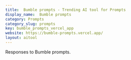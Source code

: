 ```yaml
---
title:  Bumble prompts - Trending AI tool for Prompts
display_name:  Bumble prompts
category: Prompts
category_slug: prompts
key: bumble_prompts_vercel_app
website: https://bumble-prompts.vercel.app/
layout: aitool
---
```


Responses to Bumble prompts.
